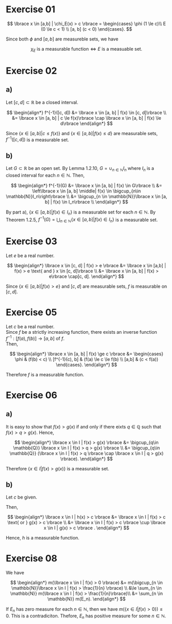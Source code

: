 # Exercise 01

$$
\lbrace x \in [a,b] | \chi_E(x) > c \rbrace =
\begin{cases}
\phi (1 \le c)\\
E (0 \le c < 1) \\
[a, b] (c < 0)
\end{cases}.
$$

Since both $\phi$ and $[a,b]$ are measureble sets, we have

$$
\chi_E \text{ is a measurable function} \iff E \text{ is a measuable set}.
$$

# Exercise 02

## a)
Let $[c, d] \subset \mathbb{R}$ be a closed interval.

$$
\begin{align*}
f^{-1}([c, d]) &= \lbrace x \in [a, b] | f(x) \in [c, d]\rbrace \\
&= \lbrace x \in [a, b] | c \le f(x)\rbrace \cap \lbrace x \in [a, b] | f(x) \le d\rbrace
\end{align*}
$$

Since $\lbrace x \in [a, b] | c \le f(x)\rbrace$ and $\lbrace x \in [a, b] | f(x) \le d\rbrace$ are measurable sets, $f^{-1}([c, d])$ is a measurable set.

## b)

Let $G \subset \mathbb{R}$ be an open set.
By Lemma 1.2.10, $G = \cup_{n\in \mathbb{N}}I_n$ where $I_n$ is a closed interval for each $n \in \mathbb{N}$.
Then,

$$
\begin{align*}
f^{-1}(G) &= \lbrace x \in [a, b] | f(x) \in G\rbrace \\
&= \left\lbrace x \in [a, b] \middle| f(x) \in \bigcup_{n\in \mathbb{N}}I_n\right\rbrace \\
&= \bigcup_{n \in \mathbb{N}}\lbrace x \in [a, b] | f(x) \in I_n\rbrace \\
\end{align*}
$$

By part a), $\lbrace x \in [a, b] | f(x) \in I_n\rbrace$ is a measurable set for each $n \in \mathbb{N}$.
By Theorem 1.2.5, $f^{-1}(G) = \bigcup_{n \in \mathbb{N}}\lbrace x \in [a, b] | f(x) \in I_n\rbrace$ is a measurable set.

# Exercise 03

Let $e$ be a real number.

$$
\begin{align*}
\lbrace x \in [c, d] | f(x) > e \rbrace &= \lbrace x \in [a,b] | f(x) > e \text{ and } x \in [c, d]\rbrace \\
&= \lbrace x \in [a, b] | f(x) > e\rbrace \cap[c, d].
\end{align*}
$$

Since $\lbrace x \in [a, b] | f(x) > e\rbrace$ and $[c, d]$ are measurable sets, $f$ is measurable on $[c, d]$.

# Exercise 05
Let $c$ be a real number.  
Since $f$ be a strictly increasing function, there exists an inverse function $f^{-1}:[f(a),f(b)] \to [a, b]$ of $f$.  
Then, 

$$
\begin{align*}
\lbrace x \in [a, b] | f(x) \ge c \rbrace &= \begin{cases}
\phi & (f(b) < c) \\
[f^{-1}(c), b] & (f(a) \le c \le f(b) \\
[a,b] & (c < f(a))
\end{cases}.
\end{align*}
$$ 

Therefore $f$ is a measurable function.

# Exercise 06

## a)
It is easy to show that $f(x) > g(x)$ if and only if there eixts $q \in \mathbb{Q}$ such that $f(x) > q > g(x)$.
Hence,

$$
\begin{align*}
\lbrace x \in I | f(x) > g(x) \rbrace &= \bigcup_{q\in \mathbb{Q}} \lbrace x \in I | f(x) > q > g(x) \rbrace \\
&= \bigcup_{q\in \mathbb{Q}} (\lbrace x \in I | f(x) > q \rbrace \cap \lbrace x \in I | q > g(x) \rbrace).
\end{align*}
$$

Therefore $\lbrace x \in I | f(x) > g(x) \rbrace$ is a measurable set.

## b)

Let $c$ be given.

Then, 

$$
\begin{align*}
\lbrace x \in I | h(x) > c \rbrace &= \lbrace x \in I | f(x) > c \text{ or } g(x) > c \rbrace \\
&= \lbrace x \in I | f(x) > c \rbrace \cup \lbrace x \in I | g(x) > c \rbrace .
\end{align*}
$$

Hence, $h$ is a measurable function.

# Exercise 08

We have

$$
\begin{align*}
m(\lbrace x \in I | f(x) > 0 \rbrace) &= m(\bigcup_{n \in \mathbb{N}}\lbrace x \in I | f(x) > \frac{1}{n} \rbrace) \\
&\le \sum_{n \in \mathbb{N}} m(\lbrace x \in I | f(x) > \frac{1}{n}\rbrace)\\
&= \sum_{n \in \mathbb{N}} m(E_n).
\end{align*}
$$

If $E_n$ has zero measure for each $n \in \mathbb{N}$, then we have $m(\lbrace x \in I | f(x) > 0 \rbrace) \le 0$. This is a contradiciton. Thefore, $E_n$ has positive measure for some $n \in \mathbb{N}$.
